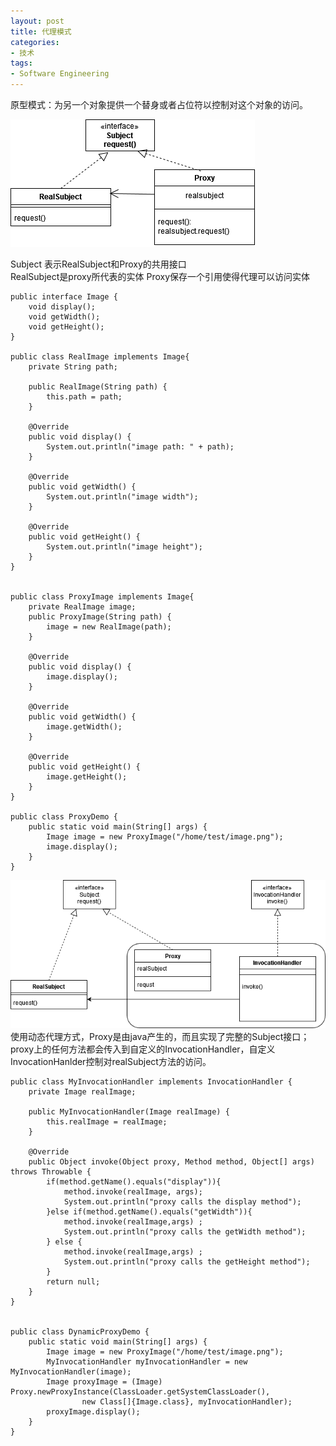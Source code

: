 ```yaml
---  
layout: post  
title: 代理模式  
categories:  
- 技术  
tags:  
- Software Engineering
---
```

  
原型模式：为另一个对象提供一个替身或者占位符以控制对这个对象的访问。 

![proxy](/media/pic/proxy.png 'proxy')  
 
Subject 表示RealSubject和Proxy的共用接口  
RealSubject是proxy所代表的实体
Proxy保存一个引用使得代理可以访问实体

	public interface Image {
    	void display();
    	void getWidth();
    	void getHeight();
	}

	public class RealImage implements Image{
    	private String path;

    	public RealImage(String path) {
    	    this.path = path;
    	}

    	@Override
    	public void display() {
    	    System.out.println("image path: " + path);
    	}

    	@Override
    	public void getWidth() {
    	    System.out.println("image width");
    	}

    	@Override
    	public void getHeight() {
    	    System.out.println("image height");
    	}
	}


	public class ProxyImage implements Image{
    	private RealImage image;
    	public ProxyImage(String path) {
    	    image = new RealImage(path);
    	}

    	@Override
    	public void display() {
    	    image.display();
    	}

    	@Override
    	public void getWidth() {
    	    image.getWidth();
    	}

    	@Override
    	public void getHeight() {
    	    image.getHeight();
    	}
	}

	public class ProxyDemo {
    	public static void main(String[] args) {
    	    Image image = new ProxyImage("/home/test/image.png");
    	    image.display();
    	}
	}

![proxy2](/media/pic/proxy2.png 'proxy2')   
使用动态代理方式，Proxy是由java产生的，而且实现了完整的Subject接口；proxy上的任何方法都会传入到自定义的InvocationHandler，自定义InvocationHanlder控制对realSubject方法的访问。

	public class MyInvocationHandler implements InvocationHandler {
    	private Image realImage;

    	public MyInvocationHandler(Image realImage) {
    	    this.realImage = realImage;
    	}

    	@Override
    	public Object invoke(Object proxy, Method method, Object[] args) throws Throwable {
        	if(method.getName().equals("display")){
            	method.invoke(realImage, args);
            	System.out.println("proxy calls the display method");
        	}else if(method.getName().equals("getWidth")){
            	method.invoke(realImage,args) ;
            	System.out.println("proxy calls the getWidth method");
        	} else {
            	method.invoke(realImage,args) ;
            	System.out.println("proxy calls the getHeight method");
        	}
        	return null;
    	}
	}


	public class DynamicProxyDemo {
    	public static void main(String[] args) {
    	    Image image = new ProxyImage("/home/test/image.png");
    	    MyInvocationHandler myInvocationHandler = new MyInvocationHandler(image);
    	    Image proxyImage = (Image) Proxy.newProxyInstance(ClassLoader.getSystemClassLoader(),
    	            new Class[]{Image.class}, myInvocationHandler);
    	    proxyImage.display();
    	}
	}
